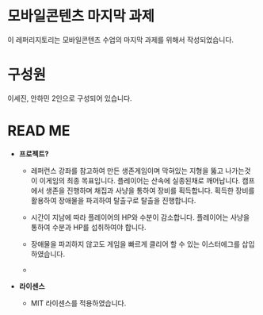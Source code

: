 # 모바일콘텐츠 마지막 과제

이 레퍼리지토리는 모바일콘텐츠 수업의 마지막 과제를 위해서 작성되었습니다.

# 구성원

이세진, 안하민 2인으로 구성되어 있습니다.

# READ ME

- **프로젝트?**
  - 레퍼런스 강좌를 참고하여 만든 생존게임이며 막혀있는 지형을 뚫고 나가는것이 이게임의 최종 목표입니다.
     플레이어는 산속에 실종된채로 깨어납니다. 캠프에서 생존을 진행하며 채집과 사냥을 통하여 장비를 획득합니다.
     획득한 장비를 활용하여 장애물을 파괴하여 탈출구로 탈출을 진행합니다.
     
  - 시간이 지남에 따라 플레이어의 HP와 수분이 감소합니다. 플레이어는 사냥을 통하여 수분과 HP를 섭취하여야 합니다.

  - 장애물을 파괴하지 않고도 게임을 빠르게 클리어 할 수 있는 이스터에그를 삽입하였습니다.
  
  - 
  
- **라이센스**
  - MIT 라이센스를 적용하였습니다. 

     
    
